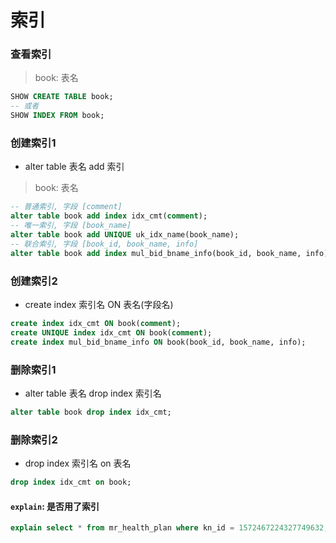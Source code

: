 # 索引
### 查看索引
> book: 表名
```sql
SHOW CREATE TABLE book;
-- 或者
SHOW INDEX FROM book;
```
### 创建索引1
- alter table 表名 add 索引
> book: 表名
```sql
-- 普通索引, 字段 [comment]
alter table book add index idx_cmt(comment);
-- 唯一索引, 字段 [book_name]
alter table book add UNIQUE uk_idx_name(book_name);
-- 联合索引, 字段 [book_id, book_name, info]
alter table book add index mul_bid_bname_info(book_id, book_name, info);
```
### 创建索引2
- create index 索引名 ON 表名(字段名)
```sql
create index idx_cmt ON book(comment);
create UNIQUE index idx_cmt ON book(comment);
create index mul_bid_bname_info ON book(book_id, book_name, info);

```

### 删除索引1
- alter table 表名 drop index 索引名
```sql
alter table book drop index idx_cmt;
```

### 删除索引2
- drop index 索引名 on 表名
```sql
drop index idx_cmt on book;
```

#### `explain`: 是否用了索引
```sql
explain select * from mr_health_plan where kn_id = 1572467224327749632;

```